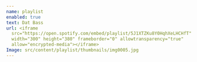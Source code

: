 ```yaml
---
name: playlist
enabled: true
text: Dat Bass
url: <iframe
  src="https://open.spotify.com/embed/playlist/5J1XTZKu8Y0HqhXeLHCHfT"
  width="300" height="380" frameborder="0" allowtransparency="true"
  allow="encrypted-media"></iframe>
Image: src/content/playlist/thumbnails/img0005.jpg
---
```

